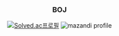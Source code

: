 <div align="center">
<h3>BOJ </h3>

[![Solved.ac프로필](http://mazassumnida.wtf/api/v2/generate_badge?boj=wjdtkdgml7352)](https://solved.ac/cocciri)
![mazandi profile](http://mazandi.herokuapp.com/api?handle=wjdtkdgml7352&theme=dark)